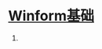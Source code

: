 # [Winform基础](https://docs.microsoft.com/zh-cn/dotnet/desktop/winforms/?view=netdesktop-5.0&preserve-view=true)
1. 